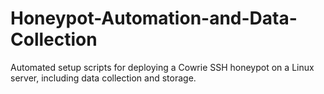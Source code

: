 # Honeypot-Automation-and-Data-Collection
Automated setup scripts for deploying a Cowrie SSH honeypot on a Linux server, including data collection and storage.

